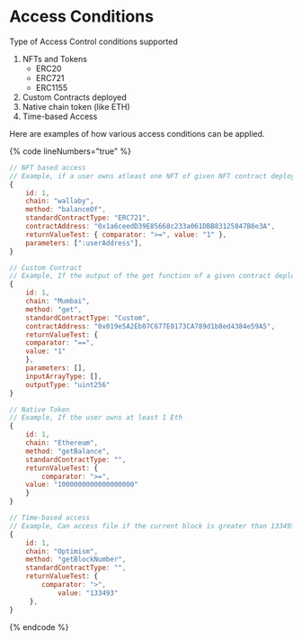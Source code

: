 # Access Conditions

Type of Access Control conditions supported&#x20;

1. NFTs and Tokens
   * ERC20
   * ERC721
   * ERC1155
2. Custom Contracts deployed
3. Native chain token (like ETH)
4. Time-based Access

Here are examples of how various access conditions can be applied.

{% code lineNumbers="true" %}
```javascript
// NFT based access
// Example, if a user owns atleast one NFT of given NFT contract deployed on wallaby testnet chain.
{
    id: 1,
    chain: "wallaby",
    method: "balanceOf",
    standardContractType: "ERC721",
    contractAddress: "0x1a6ceedD39E85668c233a061DBB83125847B8e3A",
    returnValueTest: { comparator: ">=", value: "1" },
    parameters: [":userAddress"],
}

// Custom Contract
// Example, If the output of the get function of a given contract deployed on polygon mumbai chain is 1.
{
    id: 1,
    chain: "Mumbai",
    method: "get",
    standardContractType: "Custom",
    contractAddress: "0x019e5A2Eb07C677E0173CA789d1b8ed4384e59A5",
    returnValueTest: {
	comparator: "==",
	value: "1"
    },
    parameters: [],
    inputArrayType: [],
    outputType: "uint256"
}

// Native Token
// Example, If the user owns at least 1 Eth
{
    id: 1,
    chain: "Ethereum",
    method: "getBalance",
    standardContractType: "",
    returnValueTest: {
        comparator: ">=",
	value: "1000000000000000000"
    }
}

// Time-based access
// Example, Can access file if the current block is greater than 133493
{
    id: 1,
    chain: "Optimism",
    method: "getBlockNumber",
    standardContractType: "",
    returnValueTest: {
        comparator: ">",
            value: "133493"
     },
}
```
{% endcode %}
